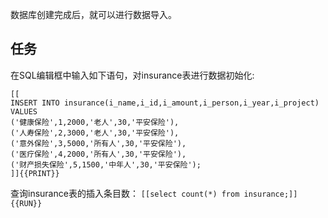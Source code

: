 数据库创建完成后，就可以进行数据导入。

## 任务

在SQL编辑框中输入如下语句，对insurance表进行数据初始化:

```
[[
INSERT INTO insurance(i_name,i_id,i_amount,i_person,i_year,i_project) VALUES 
('健康保险',1,2000,'老人',30,'平安保险'),
('人寿保险',2,3000,'老人',30,'平安保险'),
('意外保险',3,5000,'所有人',30,'平安保险'),
('医疗保险',4,2000,'所有人',30,'平安保险'),
('财产损失保险',5,1500,'中年人',30,'平安保险');
]]{{PRINT}}
```

查询insurance表的插入条目数：
`[[select count(*) from insurance;]]{{RUN}}`